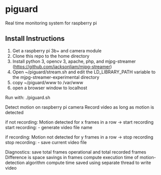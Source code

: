 # piguard
Real time monitoring system for raspberry pi

## Install Instructions
1. Get a raspberry pi 3b+ and camera module
2. Clone this repo to the home directory
3. Install python 3, opencv 3, apache, php, and mjpg-streamer (https://github.com/jacksonliam/mjpg-streamer)
4. Open ~/piguard/stream.sh and edit the LD_LIBRARY_PATH variable to the mjpg-streamer-experimental directory
5. copy ~/piguard/www to /var/www
6. open a browser window to localhost

Run with:
./piguard.sh

Detect motion on raspberry pi camera
Record video as long as motion is detected

if not recording:
	Motion detected for x frames in a row -> start recording
		start recording:
			- generate video file name

if recording:
	Motion not detected for y frames in a row -> stop recording
		stop recording:
			- save current video file

Diagnostics: 
	save total frames operational and total recorded frames
		Difference is space savings in frames
	compute execution time of motion-detection algorithm
	compute time saved using separate thread to write video



